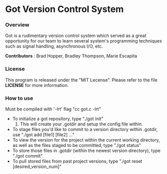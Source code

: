 # Got Version Control System

### Overview

Got is a rudimentary version control system which served as a great
opportunity for our team to learn several system's programming
techniques such as signal handling, asynchronous I/O, etc.

**Contributors** : Brad Hopper, Bradley Thompson, Marie Escapita


### License

This program is released under the "MIT Lecense".
Please refer to the file **LICENSE** for more information.


### How to use

Must be compiled with '-lrt' flag
"cc got.c -lrt"

* To initialize a got repository, type "./got init"
  1. This will create your .gotdir and setup the config file within.
* To stage files you'd like to commit to a version directory within 
  .gotdir, use "./got add [file1] [file2] ..."
* To view the version for the project within the current working directory,
  as well as the files staged to be committed, type "./got status"
* To store those files in .gotdir (within the newest version directory),
  type "./got commit"
* To pull stored files from past project versions, type "./got reset [desired_version_num]"
